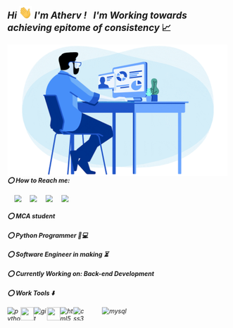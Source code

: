 ## <em> Hi </em> <img src="https://raw.githubusercontent.com/ABSphreak/ABSphreak/master/gifs/Hi.gif" width="30px"><em> I'm Atherv ! </em> &nbsp; <em> I'm Working towards achieving epitome of consistency  </em> 📈

<div class="suck">
<img width=500px height=300px align="left" src="https://raw.githubusercontent.com/ColonelAVP/ColonelAVP/master/1_BU7f02LeQeELztqxa8eCmw.gif" />
 </div>

#### <em> ⭕ How to Reach me: </em>
&nbsp; &nbsp; [<img height="28" src="https://camo.githubusercontent.com/35b0b8bfbd8840f35607fb56ad0a139047fd5d6e09ceb060c5c6f0a5abd1044c/68747470733a2f2f6564656e742e6769746875622e696f2f537570657254696e7949636f6e732f696d616765732f7376672f747769747465722e737667" />](https://twitter.com/ColonelAVP_)
&nbsp; &nbsp; [<img height="28" src="https://camo.githubusercontent.com/8f245234577766478eaf3ee72b0615e99bb9ef3eaa56e1c37f75692811181d5c/68747470733a2f2f6564656e742e6769746875622e696f2f537570657254696e7949636f6e732f696d616765732f7376672f66616365626f6f6b2e737667" />](https://www.facebook.com/atherv.v.patil/)
&nbsp; &nbsp; [<img height="28" src="https://camo.githubusercontent.com/c9dacf0f25a1489fdbc6c0d2b41cda58b77fa210a13a886d6f99e027adfbd358/68747470733a2f2f6564656e742e6769746875622e696f2f537570657254696e7949636f6e732f696d616765732f7376672f696e7374616772616d2e737667" />](https://www.instagram.com/athervvpatil/)
&nbsp; &nbsp; [<img height="28" src="https://camo.githubusercontent.com/c8a9c5b414cd812ad6a97a46c29af67239ddaeae08c41724ff7d945fb4c047e5/68747470733a2f2f6564656e742e6769746875622e696f2f537570657254696e7949636f6e732f696d616765732f7376672f6c696e6b6564696e2e737667" />](https://www.linkedin.com/in/atherv-patil-4a86691b1/)
#### <em> ⭕ MCA student </em>
#### <em> ⭕ Python Programmer 🐍💻 </em>
#### <em> ⭕ Software Engineer in making ⏳ </em>
#### <em> ⭕ Currently Working on: Back-end Development </em> 
#### <em> ⭕ Work Tools ⬇️
&nbsp; <img align="left" src="https://cdn3.iconfinder.com/data/icons/logos-and-brands-adobe/512/267_Python-512.png" alt="python" width="30" height="30"/> 
&nbsp;<img align="left" src="https://img.icons8.com/windows/32/26e07f/django.png" width="30" height="30"/>&nbsp;
<img align="left" src="https://www.vectorlogo.zone/logos/git-scm/git-scm-icon.svg" alt="git" width="30" height="30"/> &nbsp;
<img align="left" src="https://img.icons8.com/color/48/26e07f/pycharm.png" width="30" height="30"/>
<img align="left" src="https://upload.wikimedia.org/wikipedia/commons/thumb/6/61/HTML5_logo_and_wordmark.svg/512px-HTML5_logo_and_wordmark.svg.png" alt="html5" width="30" height="30"/> &nbsp;
<img align="left" src="https://upload.wikimedia.org/wikipedia/commons/thumb/d/d5/CSS3_logo_and_wordmark.svg/1200px-CSS3_logo_and_wordmark.svg.png" alt="css3" width="30" height="30"/> 
<img src="https://i.pinimg.com/originals/50/f1/58/50f1582a95bdac10f1c3fa295c8b947b.png" alt="mysql" width="30" height="30"/>
